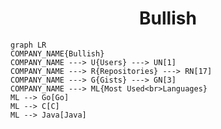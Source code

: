 <h1 align="center">Bullish</h1>

```mermaid
graph LR
COMPANY_NAME{Bullish}
COMPANY_NAME ---> U{Users} ---> UN[1]
COMPANY_NAME ---> R{Repositories} ---> RN[17]
COMPANY_NAME ---> G{Gists} ---> GN[3]
COMPANY_NAME ---> ML{Most Used<br>Languages}
ML --> Go[Go]
ML --> C[C]
ML --> Java[Java]
```
